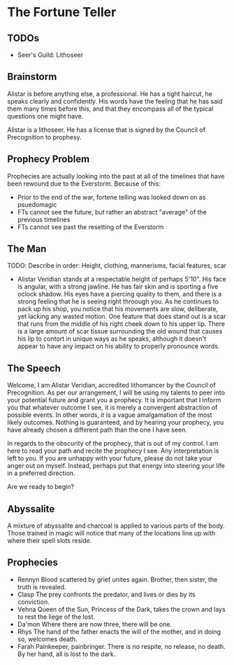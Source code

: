 # The Fortune Teller

## TODOs

- Seer's Guild: Lithoseer

## Brainstorm

Alistar is before anything else, a professional. He has a tight haircut,
he speaks clearly and confidently. His words have the feeling that he
has said them many times before this, and that they encompass all of the typical
questions one might have.

Alistar is a lithoseer. He has a license that is signed by the Council of Precognition
to prophesy.

## Prophecy Problem

Prophecies are actually looking into the past at all of the timelines that have been rewound
due to the Everstorm. Because of this:

- Prior to the end of the war, fortene telling was looked down on as psuedomagic
- FTs cannot see the future, but rather an abstract "average" of the previous timelines
- FTs cannot see past the resetting of the Everstorm

## The Man

TODO: Describe in order: Height, clothing, mannerisms, facial features, scar

- Alistar Veridian stands at a respectable height of perhaps 5'10". His face is angular,
with a strong jawline. He has fair skin and is sporting a five oclock shadow. His eyes have a
piercing quality to them, and there is a strong feeling that he is seeing right throough you.
As he continues to pack up his shop, you notice that his movements are slow, deliberate,
yet lacking any wasted motion. One feature that does stand out is a scar that runs from the middle
of his right cheek down to his upper lip. There is a large amount of scar tissue surrounding the
old wound that causes his lip to contort in unique ways as he speaks, although it doesn't appear
to have any impact on his ability to properly pronounce words.

## The Speech

Welcome, I am Alistar Veridian, accredited lithomancer by the Council of Precognition.
As per our arrangement, I will be using my talents to peer into your potential future and
grant you a prophecy. It is important that I inform you that whatever outcome I see,
it is merely a convergent abstraction of possible events. In other words, it is a vague
amalgamation of the most likely outcomes. Nothing is guaranteed, and by hearing your prophecy,
you have already chosen a different path than the one I have seen.

In regards to the obscurity of the prophecy, that is out of my control. I am here to read your path
and recite the prophecy I see. Any interpretation is left to you. If you are unhappy with your future,
please do not take your anger out on myself. Instead, perhaps put that energy into steering your life
in a preferred direction.

Are we ready to begin?

## Abyssalite

A mixture of abyssalite and charcoal is applied to various parts of the body. Those trained in magic will notice that many of the locations
line up with where their spell slots reside.

## Prophecies

- Rennyn
Blood scattered by grief unites again. Brother, then sister, the truth is revealed.
- Clasp
The prey confronts the predator, and lives or dies by its conviction.
- Vehna
Queen of the Sun, Princess of the Dark, takes the crown and lays to rest the liege of the lost.
- Da'mon
Where there are now three, there will be one.
- Rhys
The hand of the father enacts the will of the mother, and in doing so, welcomes death.
- Farah
Painkeeper, painbringer. There is no respite, no release, no death. By her hand, all is lost to the dark.
